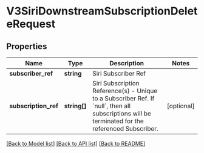 # V3SiriDownstreamSubscriptionDeleteRequest

## Properties
Name | Type | Description | Notes
------------ | ------------- | ------------- | -------------
**subscriber_ref** | **string** | Siri Subscriber Ref | 
**subscription_ref** | **string[]** | Siri Subscription Reference(s) - Unique to a Subscriber Ref.  If &#x60;null&#x60;, then all subscriptions will be terminated for the referenced Subscriber. | [optional] 

[[Back to Model list]](../README.md#documentation-for-models) [[Back to API list]](../README.md#documentation-for-api-endpoints) [[Back to README]](../README.md)


